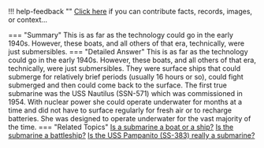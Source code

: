 !!! help-feedback ""
    <a href="/feedback/" data-feedback-link>Click here</a>
    if you can contribute facts, records, images, or context…

<a id="summary"></a>
=== "Summary"
    This is as far as the technology could go in the early 1940s. However, these boats, and all others of that era, technically, were just submersibles.
=== "Detailed Answer"
    This is as far as the technology could go in the early 1940s. However, these boats, and all others of that era, technically, were just submersibles. They were surface ships that could submerge for relatively brief periods (usually 16 hours or so), could fight submerged and then could come back to the surface. The first true submarine was the USS Nautilus (SSN-571) which was commissioned in 1954. With nuclear power she could operate underwater for months at a time and did not have to surface regularly for fresh air or to recharge batteries. She was designed to operate underwater for the vast majority of the time.
=== "Related Topics"
    [Is a submarine a boat or a ship?](is-a-submarine-a-boat-or-a-ship.md#summary)
    [Is the submarine a battleship?](is-the-submarine-a-battleship.md#summary)
    [Is the USS Pampanito (SS-383) really a submarine?](is-the-uss-pampanito-ss-383-really-a-submarine.md#summary)
